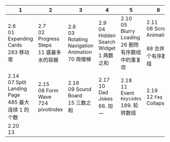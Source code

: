 | 1                                                        | 2                                               | 3                                                      | 4                                              | 5                                                        | 6                                                         |
| -------------------------------------------------------- | ----------------------------------------------- | ------------------------------------------------------ | ---------------------------------------------- | -------------------------------------------------------- | --------------------------------------------------------- |
| 2.6<br/>01 Expanding Cards<br/>283 移动零                | 2.7<br/>02 Progress Steps<br/>11 盛最多水的容器 | 2.8<br/>03 Rotating Navigation Animation<br/>70 爬楼梯 | 2.9<br/>04 Hidden Search Widget<br/>1 两数之和 | 2.10<br/>05 Blurry Loading<br/>26 删除有序数组中的重复项 | 2.11<br/>06 Scroll Animation<br/><br/>88 合并两个有序数组 |
| 2.14<br/>07 Split Landing Page<br/>485 最大连续 1 的个数 | 2.15<br/>08 Form Wave<br/>724 pivotIndex        | 2.16<br/>09 Sound Board<br/>15 三数之和                | 2.17<br/>10 Dad Jokes<br/>66. 加一             | 2.18<br/>11 Event `Keycodes`<br/>189. 轮转数组           | 2.19<br/>12 `Faq` Collapse<br/>                           |
| 2.20<br/>13<br/>                                         |                                                 |                                                        |                                                |                                                          |                                                           |

